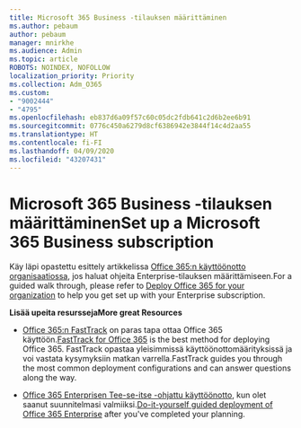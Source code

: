 ```yaml
---
title: Microsoft 365 Business -tilauksen määrittäminen
ms.author: pebaum
author: pebaum
manager: mnirkhe
ms.audience: Admin
ms.topic: article
ROBOTS: NOINDEX, NOFOLLOW
localization_priority: Priority
ms.collection: Adm_O365
ms.custom:
- "9002444"
- "4795"
ms.openlocfilehash: eb837d6a09f57c60c05dc2fdb641c2d6b2ee6b91
ms.sourcegitcommit: 0776c450a6279d8cf6386942e3844f14c4d2aa55
ms.translationtype: HT
ms.contentlocale: fi-FI
ms.lasthandoff: 04/09/2020
ms.locfileid: "43207431"
---
```

# <a name="set-up-a-microsoft-365-business-subscription"></a><span data-ttu-id="45fc3-102">Microsoft 365 Business -tilauksen määrittäminen</span><span class="sxs-lookup"><span data-stu-id="45fc3-102">Set up a Microsoft 365 Business subscription</span></span>

<span data-ttu-id="45fc3-103">Käy läpi opastettu esittely artikkelissa [Office 365:n käyttöönotto organisaatiossa](https://docs.microsoft.com/office365/enterprise/setup-overview-for-enterprises), jos haluat ohjeita Enterprise-tilauksen määrittämiseen.</span><span class="sxs-lookup"><span data-stu-id="45fc3-103">For a guided walk through, please refer to [Deploy Office 365 for your organization](https://docs.microsoft.com/office365/enterprise/setup-overview-for-enterprises) to help you get set up with your Enterprise subscription.</span></span>

<span data-ttu-id="45fc3-104">**Lisää upeita resursseja**</span><span class="sxs-lookup"><span data-stu-id="45fc3-104">**More great Resources**</span></span>

- <span data-ttu-id="45fc3-105">[Office 365:n FastTrack](https://docs.microsoft.com/fasttrack/O365-fasttrack-benefit-for-office-365) on paras tapa ottaa Office 365 käyttöön.</span><span class="sxs-lookup"><span data-stu-id="45fc3-105">[FastTrack for Office 365](https://docs.microsoft.com/fasttrack/O365-fasttrack-benefit-for-office-365) is the best method for deploying Office 365.</span></span> <span data-ttu-id="45fc3-106">FastTrack opastaa yleisimmissä käyttöönottomäärityksissä ja voi vastata kysymyksiin matkan varrella.</span><span class="sxs-lookup"><span data-stu-id="45fc3-106">FastTrack guides you through the most common deployment configurations and can answer questions along the way.</span></span> 

- <span data-ttu-id="45fc3-107">[Office 365 Enterprisen Tee-se-itse -ohjattu käyttöönotto](https://docs.microsoft.com/office365/enterprise/setup-overview-for-enterprises#do-it-yourself-guided-deployment-of-office-365-enterprise), kun olet saanut suunnitelmasi valmiiksi.</span><span class="sxs-lookup"><span data-stu-id="45fc3-107">[Do-it-yourself guided deployment of Office 365 Enterprise](https://docs.microsoft.com/office365/enterprise/setup-overview-for-enterprises#do-it-yourself-guided-deployment-of-office-365-enterprise) after you've completed your planning.</span></span> 
